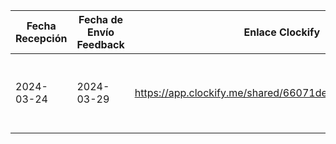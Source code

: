 | Fecha Recepción | Fecha de Envío Feedback | Enlace Clockify | Usuario Piloto | Fallos Encontrados | Recomendaciones | Otros Comentarios |
|-----------------|-------------------------|-----------------|----------------|--------------------|------------------|-----------|
| 2024-03-24      | 2024-03-29              | https://app.clockify.me/shared/66071de46cf4e742fab50590  | Antonio Rodríguez Ruiz | 2 | Cuidar interfaz gráfica movil + Validación de correos + Endpoints fantasma arreglar |
